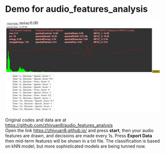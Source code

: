 # Demo for audio_features_analysis

<p align="center">
  <img src="https://github.com/zhiyuan8/audio_features_analysis/blob/master/img/screen_shot2.png" width="800" title="demo">
</p>  

Original codes and data are at https://github.com/zhiyuan8/audio_features_analysis   
Open the link https://zhiyuan8.github.io/ and press **start**, then your audio features are drawn, and decisions are made every 1s. Press **Export Data** then mid-term features will be shown in a txt file.
The classification is based on kNN model, but more sophisticated models are being tunned now.

